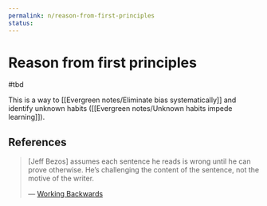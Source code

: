 ```yaml
---
permalink: n/reason-from-first-principles
status: 
---
```

# Reason from first principles

#tbd

This is a way to [[Evergreen notes/Eliminate bias systematically]] and identify unknown habits ([[Evergreen notes/Unknown habits impede learning]]).

## References

> [Jeff Bezos] assumes each sentence he reads is wrong until he can prove otherwise. He’s challenging the content of the sentence, not the motive of the writer.
>
> — [Working Backwards](https://commoncog.com/blog/working-backwards/)
